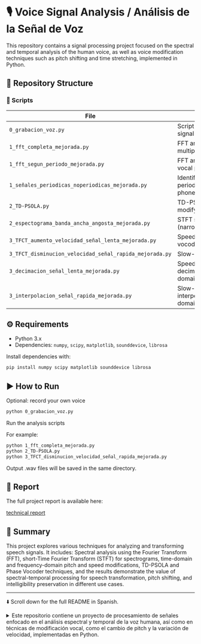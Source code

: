 # 🎙️ Voice Signal Analysis / Análisis de la Señal de Voz

This repository contains a signal processing project focused on the spectral and temporal analysis of the human voice, as well as voice modification techniques such as pitch shifting and time stretching, implemented in Python.

## 📁 Repository Structure

### 🔧 Scripts

| File | Description |
|------|-------------|
| `0_grabacion_voz.py` | Script to record a voice signal |
| `1_fft_completa_mejorada.py` | FFT analysis using multiple periods |
| `1_fft_segun_periodo_mejorada.py` | FFT analysis of a single vocal period |
| `1_señales_periodicas_noperiodicas_mejorada.py` | Identification of periodic and aperiodic phonemes |
| `2_TD-PSOLA.py` | TD-PSOLA algorithm to modify pitch |
| `2_espectograma_banda_ancha_angosta_mejorada.py` | STFT spectrograms (narrowband/wideband) |
| `3_TFCT_aumento_velocidad_señal_lenta_mejorada.py` | Speed-up using phase vocoder (STFT) |
| `3_TFCT_disminucion_velocidad_señal_rapida_mejorada.py` | Slow-down using STFT |
| `3_decimacion_señal_lenta_mejorada.py` | Speed-up via decimation (time domain) |
| `3_interpolacion_señal_rapida_mejorada.py` | Slow-down via interpolation (time domain) |

## ⚙️ Requirements

- Python 3.x  
- Dependencies: `numpy`, `scipy`, `matplotlib`, `sounddevice`, `librosa`

Install dependencies with:

```bash
pip install numpy scipy matplotlib sounddevice librosa
```

## ▶️ How to Run
Optional: record your own voice

```bash
python 0_grabacion_voz.py
```

Run the analysis scripts

For example:
```bash
python 1_fft_completa_mejorada.py
python 2_TD-PSOLA.py
python 3_TFCT_disminucion_velocidad_señal_rapida_mejorada.py
```
Output .wav files will be saved in the same directory.


## 📄 Report

The full project report is available here:

 [technical report](./technical_report_en.pdf )

## 🧠 Summary

This project explores various techniques for analyzing and transforming speech signals. It includes:
Spectral analysis using the Fourier Transform (FFT),
short-Time Fourier Transform (STFT) for spectrograms,
time-domain and frequency-domain pitch and speed modifications,
TD-PSOLA and Phase Vocoder techniques, and
the results demonstrate the value of spectral-temporal processing for speech transformation, pitch shifting, and intelligibility preservation in different use cases.

---

⬇️ Scroll down for the full README in Spanish.

<details>
 <summary>Este repositorio contiene un proyecto de procesamiento de señales enfocado en el análisis espectral y temporal de la voz humana, así como en técnicas de modificación vocal, como el cambio de pitch y la variación de velocidad, implementadas en Python. </summary>
  
## 📁 Estructura del Repositorio

### 🔧 Scripts

| Archivo                                               | Descripción                                                   |
|--------------------------------------------------------|---------------------------------------------------------------|
| `0_grabacion_voz.py`                                   | Script para grabar una señal de voz                           |
| `1_fft_completa_mejorada.py`                           | Análisis FFT usando múltiples períodos                        |
| `1_fft_segun_periodo_mejorada.py`                      | Análisis FFT de un solo período vocal                         |
| `1_señales_periodicas_noperiodicas_mejorada.py`        | Identificación de fonemas periódicos y aperiódicos            |
| `2_TD-PSOLA.py`                                        | Algoritmo TD-PSOLA para modificar el tono                     |
| `2_espectograma_banda_ancha_angosta_mejorada.py`       | Espectrogramas STFT (banda angosta/ancha)                     |
| `3_TFCT_aumento_velocidad_señal_lenta_mejorada.py`     | Aceleración mediante vocoder en frecuencia (STFT)             |
| `3_TFCT_disminucion_velocidad_señal_rapida_mejorada.py`| Desaceleración mediante STFT                                  |
| `3_decimacion_señal_lenta_mejorada.py`                 | Aceleración por diezmado (dominio temporal)                   |
| `3_interpolacion_señal_rapida_mejorada.py`             | Desaceleración por interpolación (dominio temporal)           |

## ⚙️ Requisitos

Python 3.x

Dependencias: numpy, scipy, matplotlib, sounddevice, librosa

Instala las dependencias con:

```bash
pip install numpy scipy matplotlib sounddevice librosa
```

## ▶️ Cómo Ejecutar

Opcional: grabar tu propia voz

```bash
python 0_grabacion_voz.py
```
Ejecutar los scripts de análisis

Por ejemplo:

```bash
python 1_fft_completa_mejorada.py
python 2_TD-PSOLA.py
python 3_TFCT_disminucion_velocidad_señal_rapida_mejorada.py 
```
Los archivos .wav de salida se guardarán en el mismo directorio.

## 📄 Informe

El informe completo del proyecto disponible en:

 [informe técnico](./informe_tecnico_es.pdf) 

## 🧠 Resumen

Este proyecto explora diversas técnicas para analizar y transformar señales de voz. Incluye:
Análisis espectral mediante la Transformada de Fourier (FFT),
transformada de Fourier de Tiempo Corto (STFT) para espectrogramas,
modificaciones de tono y velocidad en dominio temporal y frecuencia,
técnicas TD-PSOLA y vocoder de fase, y
los resultados demuestran la utilidad del procesamiento espectral-temporal para la transformación de la voz, cambio de pitch y preservación de la inteligibilidad en distintas aplicaciones.


</details>
